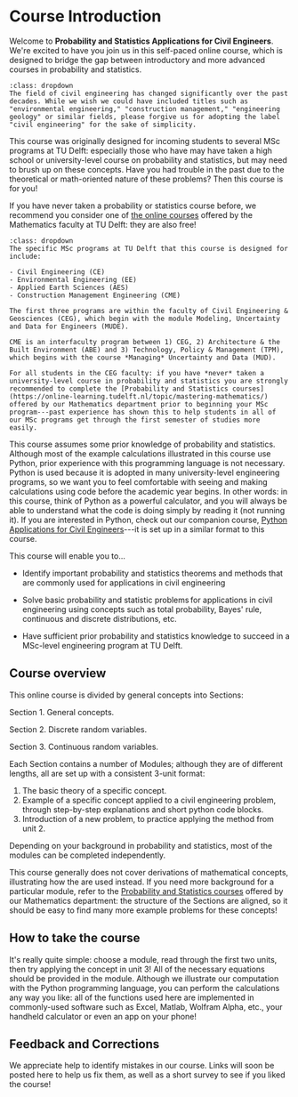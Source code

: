 # Course Introduction

Welcome to **Probability and Statistics Applications for Civil Engineers**. We're excited to have you join us in this self-paced online course, which is designed to bridge the gap between introductory and more advanced courses in probability and statistics.

```{admonition} The label "Civil Engineering" is an over-simplification!
:class: dropdown
The field of civil engineering has changed significantly over the past decades. While we wish we could have included titles such as "environmental engineering," "construction management," "engineering geology" or similar fields, please forgive us for adopting the label "civil engineering" for the sake of simplicity.
```

This course was originally designed for incoming students to several MSc programs at TU Delft: especially those who have may have taken a high school or university-level course on probability and statistics, but may need to brush up on these concepts. Have you had trouble in the past due to the theoretical or math-oriented nature of these problems? Then this course is for you!

If you have never taken a probability or statistics course before, we recommend you consider one of [the online courses](https://online-learning.tudelft.nl/topic/mastering-mathematics/) offered by the Mathematics faculty at TU Delft: they are also free!

```{admonition} Note to TU Delft Students (MSc programs)
:class: dropdown
The specific MSc programs at TU Delft that this course is designed for include:

- Civil Engineering (CE)
- Environmental Engineering (EE)
- Applied Earth Sciences (AES)
- Construction Management Engineering (CME)

The first three programs are within the faculty of Civil Engineering & Geosciences (CEG), which begin with the module Modeling, Uncertainty and Data for Engineers (MUDE).

CME is an interfaculty program between 1) CEG, 2) Architecture & the Built Environment (ABE) and 3) Technology, Policy & Management (TPM), which begins with the course *Managing* Uncertainty and Data (MUD).

For all students in the CEG faculty: if you have *never* taken a university-level course in probability and statistics you are strongly recommended to complete the [Probability and Statistics courses](https://online-learning.tudelft.nl/topic/mastering-mathematics/) offered by our Mathematics department prior to beginning your MSc program---past experience has shown this to help students in all of our MSc programs get through the first semester of studies more easily.
```

This course assumes some prior knowledge of probability and statistics. Although most of the example calculations illustrated in this course use Python, prior experience with this programming language is not necessary. Python is used because it is adopted in many university-level engineering programs, so we want you to feel comfortable with seeing and making calculations using code before the academic year begins. In other words: in this course, think of Python as a powerful calculator, and you will always be able to understand what the code is doing simply by reading it (not running it). If you are interested in Python, check out our companion course, [Python Applications for Civil Engineers](https://tudelft-citg.github.io/learn-python/)---it is set up in a similar format to this course.

This course will enable you to...

* Identify important probability and statistics theorems and methods that are commonly used for applications in civil engineering

* Solve basic probability and statistic problems for applications in civil engineering using concepts such as total probability, Bayes' rule, continuous and discrete distributions, etc.

* Have sufficient prior probability and statistics knowledge to succeed in a MSc-level engineering program at TU Delft.

## Course overview

This online course is divided by general concepts into Sections:

Section 1. General concepts.

Section 2. Discrete random variables.

Section 3. Continuous random variables.

Each Section contains a number of Modules; although they are of different lengths, all are set up with a consistent 3-unit format:

1.    The basic theory of a specific concept.
2.    Example of a specific concept applied to a civil engineering problem, through step-by-step explanations and short python code blocks.
3.    Introduction of a new problem, to practice applying the method from unit 2.

Depending on your background in probability and statistics, most of the modules can be completed independently. 

<!-- ```{warning} This course is under development: new modules will be added during spring of 2023, and references to MUDE and other TU Delft-specific programs will be slowly phased out. We anticipate "version 2"to be release July 4, 2023.
``` -->

This course generally does not cover derivations of mathematical concepts, illustrating how the are used instead. If you need more background for a particular module, refer to the [Probability and Statistics courses](https://online-learning.tudelft.nl/topic/mastering-mathematics/) offered by our Mathematics department: the structure of the Sections are aligned, so it should be easy to find many more example problems for these concepts!

## How to take the course

It's really quite simple: choose a module, read through the first two units, then try applying the concept in unit 3! All of the necessary equations should be provided in the module. Although we illustrate our computation with the Python programming language, you can perform the calculations any way you like: all of the functions used here are implemented in commonly-used software such as Excel, Matlab, Wolfram Alpha, etc., your handheld calculator or even an app on your phone!

<!-- Provide links to EWI exercises!!! -->

## Feedback and Corrections

We appreciate help to identify mistakes in our course. Links will soon be posted here to help us fix them, as well as a short survey to see if you liked the course!



